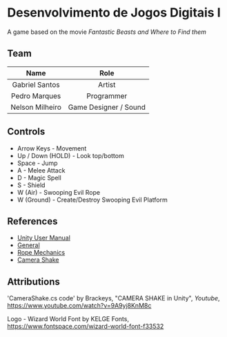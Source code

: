 # Desenvolvimento de Jogos Digitais I

A game based on the movie *Fantastic Beasts and Where to Find them*

## Team
|Name|Role|
|:-:|:-:|
|Gabriel Santos|Artist|
|Pedro Marques|Programmer|
|Nelson Milheiro|Game Designer / Sound|

## Controls

- Arrow Keys        - Movement
- Up / Down (HOLD)  - Look top/bottom
- Space             - Jump
- A                 - Melee Attack
- D                 - Magic Spell
- S                 - Shield
- W (Air)           - Swooping Evil Rope
- W (Ground)        - Create/Destroy Swooping Evil Platform

## References
- [Unity User Manual](https://docs.unity3d.com/Manual/index.html)
- [General](https://www.youtube.com/channel/UCpk5Rkg8kjbrm6kNPsNU_EQ)
- [Rope Mechanics](https://www.youtube.com/watch?v=sHhzWlrTgJo)
- [Camera Shake](https://www.youtube.com/watch?v=9A9yj8KnM8c)

## Attributions
'CameraShake.cs code' by Brackeys, "CAMERA SHAKE in Unity", _Youtube_, https://www.youtube.com/watch?v=9A9yj8KnM8c

Logo - Wizard World Font by KELGE Fonts, https://www.fontspace.com/wizard-world-font-f33532
